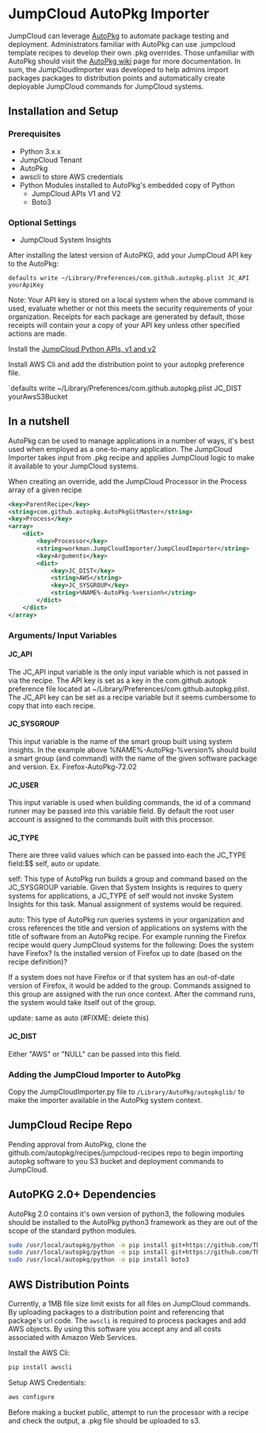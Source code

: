 # JumpCloud AutoPkg Importer

JumpCloud can leverage [AutoPkg](https://github.com/autopkg/autopkg) to automate package testing and deployment. Administrators familiar with AutoPkg can use .jumpcloud template recipes to develop their own .pkg overrides. Those unfamiliar with AutoPkg should visit the [AutoPkg wiki](https://github.com/autopkg/autopkg/wiki) page for more documentation. In sum, the JumpCloudImporter was developed to help admins import packages packages to distribution points and automatically create deployable JumpCloud commands for JumpCloud systems.

## Installation and Setup

### Prerequisites

- Python 3.x.x
- JumpCloud Tenant
- AutoPkg
- awscli to store AWS credentials
- Python Modules installed to AutoPkg's embedded copy of Python
  - JumpCloud APIs V1 and V2
  - Boto3
  
### Optional Settings

- JumpCloud System Insights

After installing the latest version of AutoPKG, add your JumpCloud API key to the AutoPkg:

`defaults write ~/Library/Preferences/com.github.autopkg.plist JC_API yourApiKey`

Note: Your API key is stored on a local system when the above command is used, evaluate whether or not this meets the security requirements of your organization. Receipts for each package are generated by default, those receipts will contain your a copy of your API key unless other specified actions are made.

Install the [JumpCloud Python APIs, v1 and v2](https://github.com/TheJumpCloud/jcapi-python)

Install AWS Cli and add the distribution point to your autopkg preference file.

`defaults write ~/Library/Preferences/com.github.autopkg.plist JC_DIST yourAwsS3Bucket

## In a nutshell

AutoPkg can be used to manage applications in a number of ways, it's best used when employed as a one-to-many application. The JumpCloud Importer takes input from .pkg recipe and applies JumpCloud logic to make it available to your JumpCloud systems.

When creating an override, add the JumpCloud Processor in the Process array of a given recipe

```XML
<key>ParentRecipe</key>
<string>com.github.autopkg.AutoPkgGitMaster</string>
<key>Process</key>
<array>
    <dict>
        <key>Processor</key>
        <string>workman.JumpCloudImporter/JumpCloudImporter</string>
        <key>Arguments</key>
        <dict>
            <key>JC_DIST</key>
            <string>AWS</string>
            <key>JC_SYSGROUP</key>
            <string>%NAME%-AutoPkg-%version%</string>
        </dict>
    </dict>
</array>
```

### Arguments/ Input Variables

#### JC_API

The JC_API input variable is the only input variable which is not passed in via the recipe. The API key is set as a key in the com.github.autopk preference file located at ~/Library/Preferences/com.github.autopkg.plist. The JC_API key can be set as a recipe variable but it seems cumbersome to copy that into each recipe.

#### JC_SYSGROUP

This input variable is the name of the smart group built using system insights. In the example above %NAME%-AutoPkg-%version% should build a smart group (and command) with the name of the given software package and version. Ex. Firefox-AutoPkg-72.02

#### JC_USER

This input variable is used when building commands, the id of a command runner may be passed into this variable field. By default the root user account is assigned to the commands built with this processor. 

#### JC_TYPE

There are three valid values which can be passed into each the JC_TYPE field:$$
self, auto or update.

self: This type of AutoPkg run builds a group and command based on the JC_SYSGROUP variable. Given that System Insights is requires to query systems for applications, a JC_TYPE of self would not invoke System Insights for this task. Manual assignment of systems would be required.

auto: This type of AutoPkg run queries systems in your organization and cross references the title and version of applications on systems with the title of software from an AutoPkg recipe. For example running the Firefox recipe would query JumpCloud systems for the following:
Does the system have Firefox?
Is the installed version of Firefox up to date (based on the recipe definition)?

If a system does not have Firefox or if that system has an out-of-date version of Firefox, it would be added to the group. Commands assigned to this group are assigned with the run once context. After the command runs, the system would take itself out of the group.

update: same as auto (#FIXME: delete this)

#### JC_DIST

Either "AWS" or "NULL" can be passed into this field. 


### Adding the JumpCloud Importer to AutoPkg

Copy the JumpCloudImporter.py file to `/Library/AutoPkg/autopkglib/` to make the importer available in the AutoPkg system context.

## JumpCloud Recipe Repo

Pending approval from AutoPkg, clone the github.com/autopkg/recipes/jumpcloud-recipes repo to begin importing autopkg software to you S3 bucket and deployment commands to JumpCloud.

## AutoPKG 2.0+ Dependencies

AutoPkg 2.0 contains it's own version of python3, the following modules should be installed to the AutoPkg python3 framework as they are out of the scope of the standard python modules. 

```bash
sudo /usr/local/autopkg/python -m pip install git+https://github.com/TheJumpCloud/jcapi-python.git#subdirectory=jcapiv1
sudo /usr/local/autopkg/python -m pip install git+https://github.com/TheJumpCloud/jcapi-python.git#subdirectory=jcapiv2
sudo /usr/local/autopkg/python -m pip install boto3
```

## AWS Distribution Points

Currently, a 1MB file size limit exists for all files on JumpCloud commands. By uploading packages to a distribution point and referencing that package's url code. The `awscli` is required to process packages and add AWS objects. By using this software you accept any and all costs associated with Amazon Web Services.

Install the AWS Cli:

```bash
pip install awscli
```

Setup AWS Credentials:

```bash
aws configure
```

Before making a bucket public, attempt to run the processor with a recipe and check the output, a .pkg file should be uploaded to s3.
